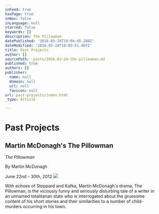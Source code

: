 ```yaml
---
inFeed: true
hasPage: true
inNav: false
inLanguage: null
starred: false
keywords: []
description: The Pillowman
datePublished: '2016-03-24T19:04:45.260Z'
dateModified: '2016-03-24T19:03:51.407Z'
title: Past Projects
author: []
sourcePath: _posts/2016-03-24-the-pillowman.md
published: true
authors: []
publisher:
  name: null
  domain: null
  url: null
  favicon: null
url: past-projects/index.html
_type: Article

---
```

# Past Projects

## Martin McDonagh's The Pillowman

_The Pillowman_

By Martin McDonagh

June 22nd - 30th, 2012
![](https://the-grid-user-content.s3-us-west-2.amazonaws.com/7b52596b-aaba-4744-9791-05cea01601f6.jpg)

With echoes of Stoppard and Kafka, Martin McDonagh's drama, The Pillowman, is the viciously funny and seriously disturbing tale of a writer in an unnamed totalitarian state who is interrogated about the gruesome content of his short stories and their similarities to a number of child-murders occurring in his town.